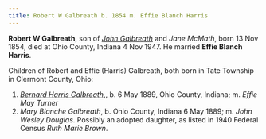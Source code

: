 ```yaml
---
title: Robert W Galbreath b. 1854 m. Effie Blanch Harris
---
```

**Robert W Galbreath**, son of [*John Galbreath*](galbreath-john-1817.md) and *Jane McMath*, born 13 Nov 1854, died at Ohio County, Indiana 4 Nov 1947.  He married **Effie Blanch Harris**.

Children of Robert and Effie (Harris) Galbreath, both born in Tate Township in Clermont County, Ohio:

1. [*Bernard Harris Galbreath*](galbreath-bernard-harris-1889.md),, b. 6 May 1889, Ohio County, Indiana; m. *Effie May Turner*
2. *Mary Blanche Galbreath*, b. Ohio County, Indiana 6 May 1889; m. *John Wesley Douglas*. Possibly an adopted daughter, as listed in 1940 Federal Census *Ruth Marie Brown*.


